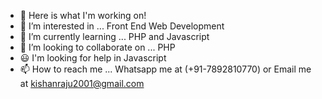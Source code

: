 - 👋 Here is what I'm working on!
- 👀 I’m interested in ... Front End Web Development
- 🌱 I’m currently learning ... PHP and Javascript
- 💞️ I’m looking to collaborate on ... PHP
- 😃 I'm looking for help in Javascript
- 📫 How to reach me ... Whatsapp me at (+91-7892810770) or Email me at kishanraju2001@gmail.com

